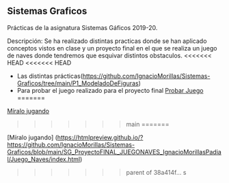 ## Sistemas Graficos

Prácticas de la asignatura Sistemas Gáficos 2019-20.

Descripción: Se ha realizado distintas practicas donde se han aplicado conceptos vistos en clase y un proyecto final en el que se realiza un juego de naves donde tendremos que esquivar distintos obstaculos.
<<<<<<< HEAD
<<<<<<< HEAD
* Las distintas prácticas(https://github.com/IgnacioMorillas/Sistemas-Graficos/tree/main/P1_ModeladoDeFiguras)
* Para probar el juego realizado para el proyecto final [Probar Juego](https://htmlpreview.github.io/?https://github.com/IgnacioMorillas/Sistemas-Graficos/blob/main/SG_ProyectoFINAL_JUEGONAVES_IgnacioMorillasPadial/Juego_Naves/index.html)
=======

[Míralo jugando](https://htmlpreview.github.io/?https://github.com/IgnacioMorillas/Sistemas-Graficos/blob/main/SG_ProyectoFINAL_JUEGONAVES_IgnacioMorillasPadial/Juego_Naves/index.html)
>>>>>>> main
=======

[Míralo jugando] (https://htmlpreview.github.io/?https://github.com/IgnacioMorillas/Sistemas-Graficos/blob/main/SG_ProyectoFINAL_JUEGONAVES_IgnacioMorillasPadial/Juego_Naves/index.html)
>>>>>>> parent of 38a414f... s
